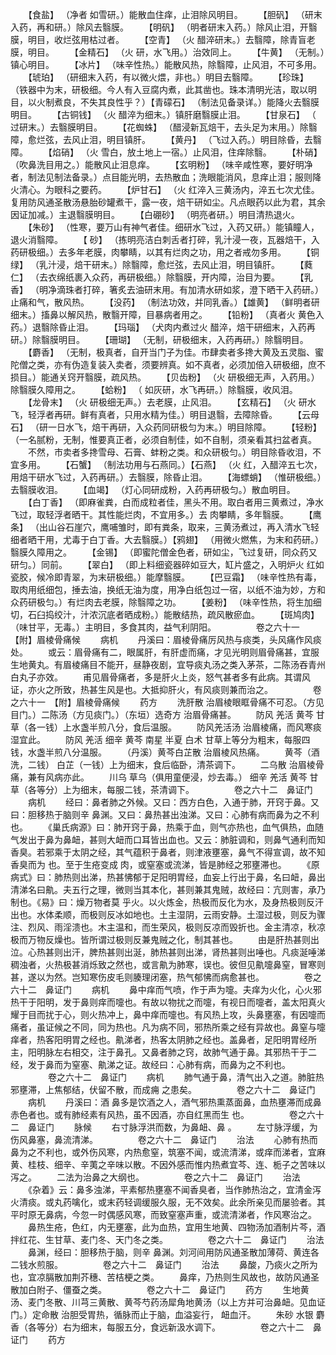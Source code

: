 <!-- { "loadSidebar": true } -->
　　【食盐】 （净者 如雪研。）能散血住痒，止泪除风明目。
　　【胆矾】 （研末入药，再和研。）除风去翳膜。
　　【明矾】 （明者研末入药。）除风止泪，开翳膜，明目，收烂弦用枯过者。
　　【空青】 （火 醋淬研末。）去翳障，除青盲老膜，明目。
　　【金精石】 （火 研，水飞用。）治效同上。
　　【牛黄】 （无制。）镇心明目。
　　【冰片】 （味辛性热。）能散风热，除翳障，止风泪，不可多用。
　　【琥珀】 （研细末入药，有以微火煨，非也。）明目去翳障。
　　【珍珠】 （铁器中为末，研极细。今人有入豆腐内煮，此其凿也。珠本清明光洁，取以明目，以火制煮良，不失其良性乎？）【青礞石】 （制法见备录详。）能降火去翳膜明目。
　　【古铜钱】 （火 醋淬为细末。）镇肝磨翳膜止泪。
　　【甘泉石】 （ 过研末。）去翳膜明目。
　　【花蜘蛛】 （醋浸新瓦焙干，去头足为末用。）除翳障，愈烂弦，去风止泪，明目镇肝。
　　【黄丹】 （飞过入药。）明目除昏，去翳障。
　　【焰硝】 （火 雪白，放土地上一宿。）止风泪，住痒除翳。
　　【朴硝】 （吹鼻洗目用之。）能散风止泪息痒。
　　【玄明粉】 （味辛咸性寒，要好明净者，制法见制法备录。）点目能光明，去热散血；洗眼能消风，息痒止泪；服则降火清心。为眼科之要药。
　　【炉甘石】 （火 红淬入三黄汤内，淬五七次尤佳。复用防风通圣散汤悬胎砂罐煮干，露一夜，焙干研如尘。凡点眼药以此为君，其余因证加减。）主退翳膜明目。
　　【白硼砂】 （明亮者研。）明目清热退火。
　　【朱砂】 （性寒，要万山有神气者佳。细研水飞过，入药又研。）能镇瞳人，退火消翳障。
　　【 砂】 （拣明亮洁白刺舌者打碎，乳汁浸一夜，瓦器焙干，入药研极细。）去多年老膜，肉攀睛，以其有烂肉之功，用之者戒勿多用。
　　【铜绿】 （乳汁浸，焙干研末。）除翳障，愈烂弦，去风止泪，明目镇肝。
　　【蕤仁】 （去衣绵纸裹入众药，再研极细。）除翳膜，开内障，治目为要。
　　【乳香】 （明净滴珠者打碎，箸炙去油研末用。有加清水研如浆，澄下晒干入药研。）止痛和气，散风热。
　　【没药】 （制法功效，并同乳香。）【雄黄】 （鲜明者研细末。）搐鼻以解风热，散翳开障，目暴病者用之。
　　【铅粉】 （真者火 黄色入药。）退翳除昏止泪。
　　【玛瑙】 （犬肉内煮过火 醋淬，焙干研细末，入药再研。）除翳膜明目。
　　【珊瑚】 （无制，研极细末，入药再研。）除翳明目。
　　【麝香】 （无制，极真者，自开当门子为佳。市肆卖者多搀大黄及五灵脂、蜜陀僧之类，亦有伪造复装入卖者，须要辨真。如不真者，必须加倍入研极细，庶不损目。）能通关窍开翳膜，疏风热。
　　【贝齿粉】 （火 研极细无声，入药用。）除翳膜久障用之。
　　【蛤粉】 （ 如灰研，水飞再研。）除翳膜，收风泪。
　　【龙骨末】 （火 研极细无声。）去老膜，止风泪。
　　【玄精石】 （火 研水飞，轻浮者再研。鲜有真者，只用水精为佳。）明目退翳，去障除昏。
　　【云母石】 （研一日水飞，焙干再研，入众药同研极匀为末。）明目除障。
　　【轻粉】 （一名腻粉，无制，惟要真正者，必须自制佳，如不自制，须亲看其扫盆者真。
　　不然，市卖者多搀雪母、石膏、蚌粉之类。和众研极匀。）明目除昏收泪，不宜多用。
　　【石蟹】 （制法功用与石燕同。）【石燕】 （火 红，入醋淬五七次，用焙干研水飞过，入药再研。）去翳膜，除昏止泪。
　　【海螵蛸】 （惟研极细。）去翳膜收泪。
　　【血竭】 （灯心同研成粉，入药再研极匀。）散血明目。
　　【白丁香】 （即麻雀粪，白而成粒者佳，黑头不用。取白者用三黄煮过，净水飞过，取轻浮者晒干。其性能烂肉，不宜用多。）去 肉攀睛，多年翳膜。
　　【鹰条】 （出山谷石崖穴，鹰哺雏时，即有粪条，取来，三黄汤煮过，再入清水飞轻细者晒干用，尤毒于白丁香。大去翳膜。）【鸦翅】 （用微火燃焦，为末和药研。）翳膜久障用之。
　　【金锡】 （即蜜陀僧金色者，研如尘，飞过复研，同众药又研匀。）同前。
　　【翠白】 （即上料细瓷器碎如豆大，缸片盛之，入明炉火 红如瓷胶，候冷即青翠，为末研极细。）能摩翳膜。
　　【巴豆霜】 （味辛性热有毒，取肉用纸细包，捶去油，换纸无油为度，用净白纸包过一宿，以纸不油为妙，方和众药研极匀。）有烂肉去老膜，除翳障之功。
　　【姜粉】 （味辛性热，将生加细切，石臼捣绞汁，汁浓沉底者晒成粉。）能散结热，疏风散瘀血。
　　【斑鸠肉】 （味甘平，无毒。）主明目，多食其肉，益气利阴阳。
　　
　　卷之六十一　【附】眉棱骨痛候
　　病机
　　丹溪曰：眉棱骨痛厉风热与痰类，头风痛作风痰处。
　　或云：眉骨痛有二，眼属肝，有肝虚而痛，才见光明则眉骨痛甚，宜服生地黄丸。有眉棱痛目不能开，昼静夜剧，宜导痰丸汤之类入茅茶，二陈汤吞青州白丸子亦效。
　　甫见眉骨痛者，多是肝火上炎，怒气甚者多有此病。其谓风证，亦火之所致，热甚生风是也。大抵抑肝火，有风痰则兼而治之。
　　
　　卷之六十一　【附】眉棱骨痛候
　　药方
　　洗肝散 治眉棱眼眶骨痛不可忍。（方见目门。）二陈汤（方见痰门。）（东垣）选奇方 治眉骨痛甚。
　　防风 羌活 黄芩 甘草（各一钱）上水盏半煎八分，食后温服。
　　防风羌活汤 治眉棱痛，而风寒痰湿宜此。
　　防风 羌活 细辛 黄芩 南星 半夏 白术 甘草上等分为粗末，每服四钱，水盏半煎八分温服。
　　（丹溪）黄芩白芷散 治眉棱风热痛。
　　黄芩（酒洗，二钱） 白芷（一钱）上为细末，食后临卧，清茶调下。
　　二乌散 治眉棱骨痛，兼有风病亦此。
　　川乌 草乌（俱用童便浸，炒去毒。） 细辛 羌活 黄芩 甘草（各等分）上为细末，每服二钱，茶清调下。
　　
　　卷之六十二　鼻证门
　　病机
　　经曰：鼻者肺之外候。又曰：西方白色，入通于肺，开窍于鼻。又曰：胆移热于脑则辛 鼻渊。又曰：鼻热甚出浊涕。又曰：心肺有病而鼻为之不利也。
　　《巢氏病源》曰：肺开窍于鼻，热乘于血，则气亦热也，血气俱热，血随气发出于鼻为鼻衄，甚则大衄而口耳皆出血也。又云：肺脏调和，则鼻气通利而知香臭。若邪乘于太阴之经，其气蕴积于鼻者，则津液壅塞，鼻气不得宣调，故不知香臭而为 也。至于生疮变成 肉，或窒塞或流涕，皆是肺经之邪壅滞也。
　　《原病式》曰：肺热则出涕，热甚怫郁于足阳明胃经，血妄上行出于鼻，名曰衄，鼻出清涕名曰鼽。夫五行之理，微则当其本化，甚则兼其鬼贼，故经曰：亢则害，承乃制也。《易》曰：燥万物者莫 乎火。以火炼金，热极而反化为水，及身热极则反汗出也。水体柔顺，而极则反冰如地也。土主湿阴，云雨安静。土湿过极，则反为骤注、烈风、雨淫溃也。木主温和，而生荣风，极则反凉而毁折也。金主清凉，秋凉极而万物反燥也。皆所谓过极则反兼鬼贼之化，制其甚也。
　　由是肝热甚则出泣。心热甚则出汗，脾热甚则出涎，肺热甚则出涕，肾热甚则出唾也。凡痰涎唾涕稠浊者，火热极甚消烁致之然也，或言鼽为肺寒，误也。彼但见鼽嚏鼻窒，冒寒则甚，遂以为然。岂知寒伤皮毛则腠理闭塞，热气郁怫而病愈甚也。
　　
　　卷之六十二　鼻证门
　　病机
　　鼻中痒而气喷，作于声为嚏。夫痒为火化，心火邪热干于阳明，发于鼻则痒而嚏也。有故以物扰之而嚏，有视日而嚏者，盖太阳真火耀于目而扰于心，则火热冲上，鼻中痒而嚏也。有风热上攻，头鼻壅塞，有因嚏而痛者，虽证候之不同，同为热也。凡为病不同，邪热所乘之经有异故也。鼻窒与嚏痒者，热客阳明胃之经也。鼽涕者，热客太阴肺之经也。盖鼻者，足阳明胃经所主，阳明脉左右相交，注于鼻孔。又鼻者肺之窍，故肺气通于鼻。其邪热干于二经，发于鼻而为窒塞、鼽涕之证。故经曰：心肺有病，而鼻为之不利也。
　　
　　卷之六十二　鼻证门
　　病机
　　肺气通于鼻，清气出入之道。肺脏热邪壅滞，上焦郁结，伏留不散，而成痈 之患矣。
　　
　　卷之六十二　鼻证门
　　病机
　　丹溪曰：酒 鼻多是饮酒之人，酒气邪热熏蒸面鼻，血热壅滞而成鼻 赤色者也。或有肺经素有风热，虽不因酒，亦自红黑而生 也。
　　
　　卷之六十二　鼻证门
　　脉候
　　右寸脉浮洪而数，为鼻衄、鼻 。
　　左寸脉浮缓，为伤风鼻塞，鼻流清涕。
　　
　　卷之六十二　鼻证门
　　治法
　　心肺有热而鼻为之不利也，或外伤风寒，内热愈窒，筑塞不闻，或流清涕，或痒而涕者，宜麻黄、桂枝、细辛、辛荑之辛味以散。不因外感而惟内热煮宜芩、连、栀子之苦味以泻之。
　　二法为治鼻之大纲也。
　　
　　卷之六十二　鼻证门
　　治法
　　《杂着》云：鼻多浊涕，平素郁热壅塞不闻香臭者，当作肺热治之，宜清金泻火清痰。或丸药噙化，或末药轻调缓服久服，无不效矣。此余所亲见而屡验者。其平时原无鼻病，今忽一时偶感风寒，而致窒塞声重，或流清涕者，作风寒治之。
　　鼻热生疮，色红，内无壅塞，此为血热，宜用生地黄、四物汤加酒制片芩，酒拌红花、生甘草、麦门冬、天门冬之类。
　　
　　卷之六十二　鼻证门
　　治法
　　鼻渊，经曰：胆移热于脑，则辛 鼻渊。刘河间用防风通圣散加薄荷、黄连各二钱水煎服。
　　
　　卷之六十二　鼻证门
　　治法
　　鼻酸，乃痰火之所为也，宜凉膈散加荆芥穗、苦桔梗之类。
　　鼻痒，乃热则生风故也，故防风通圣散加白附子、僵蚕之类。
　　
　　卷之六十二　鼻证门
　　药方
　　生地黄汤、麦门冬散、川芎三黄散、黄芩芍药汤犀角地黄汤（以上方并可治鼻衄。见血证门。）定命散 治胆受胃热，循脉而止于脑，血溢妄行， 衄血汗。
　　朱砂 水银 麝香（各等分）右为细末，每服五分，食远新汲水调下。
　　
　　卷之六十二　鼻证门
　　药方
